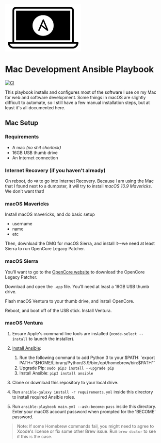 <img src="https://raw.githubusercontent.com/geerlingguy/mac-dev-playbook/master/files/Mac-Dev-Playbook-Logo.png" width="250" height="156" alt="Mac Dev Playbook Logo" />

# Mac Development Ansible Playbook

[![CI][badge-gh-actions]][link-gh-actions]

This playbook installs and configures most of the software I use on my Mac for web and software development. Some things in macOS are slightly difficult to automate, so I still have a few manual installation steps, but at least it's all documented here.


## Mac Setup
### Requirements
- A mac *(no shit sherlock)*
- 16GB USB thumb drive
- An Internet connection
  
### Internet Recovery (if you haven't already)
On reboot, do `⌘R` to go into Internet Recovery.  Because I am using the Mac that I found next to a dumpster, it will try to install *macOS 10.9 Mavericks*.  We don't want that!

### macOS Mavericks
Install macOS mavericks, and do basic setup
  - username
  - name
  - etc

Then, download the DMG for macOS Sierra, and install it--we need at least Sierra to run OpenCore Legacy Patcher.

### macOS Sierra
You'll want to go to the [OpenCore website](https://dortania.github.io/OpenCore-Legacy-Patcher/INSTALLER.html#downloading-the-installer) to download the OpenCore Legacy Patcher.

Download and open the `.app` file.  You'll need at least a 16GB USB thumb drive.

Flash macOS Ventura to your thumb drive, and install OpenCore.

Reboot, and boot off of the USB stick.  Install Ventura.

### macOS Ventura
  1. Ensure Apple's command line tools are installed (`xcode-select --install` to launch the installer).
  2. [Install Ansible](https://docs.ansible.com/ansible/latest/installation_guide/index.html):

     1. Run the following command to add Python 3 to your $PATH: `export PATH="$HOME/Library/Python/3.9/bin:/opt/homebrew/bin:$PATH"`
     2. Upgrade Pip: `sudo pip3 install --upgrade pip`
     3. Install Ansible: `pip3 install ansible`

  3. Clone or download this repository to your local drive.
  4. Run `ansible-galaxy install -r requirements.yml` inside this directory to install required Ansible roles.
  5. Run `ansible-playbook main.yml --ask-become-pass` inside this directory. Enter your macOS account password when prompted for the 'BECOME' password.

> Note: If some Homebrew commands fail, you might need to agree to Xcode's license or fix some other Brew issue. Run `brew doctor` to see if this is the case.

[badge-gh-actions]: https://github.com/geerlingguy/mac-dev-playbook/actions/workflows/ci.yml/badge.svg
[link-gh-actions]: https://github.com/geerlingguy/mac-dev-playbook/actions/workflows/ci.yml
